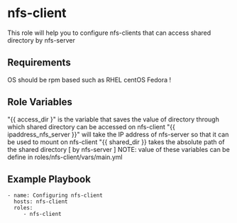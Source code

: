 nfs-client
=========
This role will help you to configure nfs-clients that can access shared directory by nfs-server

Requirements
------------
OS should be rpm based such as RHEL centOS Fedora ! 

Role Variables
--------------
"{{ access_dir }" is the variable that saves the value of directory through which shared directory can be accessed on nfs-client
"{{ ipaddress_nfs_server }}" will take the IP address of nfs-server so that it can be used to mount on nfs-client
"{{ shared_dir }} takes the absolute path of the shared directory [ by nfs-server ]
NOTE: value of these variables can be define in roles/nfs-client/vars/main.yml



Example Playbook
----------------


    - name: Configuring nfs-client 
      hosts: nfs-client
      roles:
         - nfs-client




